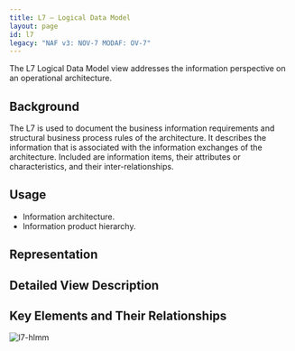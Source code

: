 ```yaml
---
title: L7 – Logical Data Model
layout: page
id: l7
legacy: "NAF v3: NOV-7 MODAF: OV-7"
---
```



The L7 Logical Data Model view addresses the information perspective on
an operational architecture.

## Background

The L7 is used to document the business information requirements and
structural business process rules of the architecture. It describes the
information that is associated with the information exchanges of the
architecture. Included are information items, their attributes or
characteristics, and their inter-relationships.

## Usage

* Information architecture.
* Information product hierarchy.

## Representation

## Detailed View Description

## Key Elements and Their Relationships

![l7-hlmm](http://nafdocs.org/wp-content/uploads/2013/06/l7-hlmm.png)




